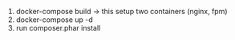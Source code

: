 1. docker-compose build -> this setup two containers (nginx, fpm)
2. docker-compose up -d
2. run composer.phar install
